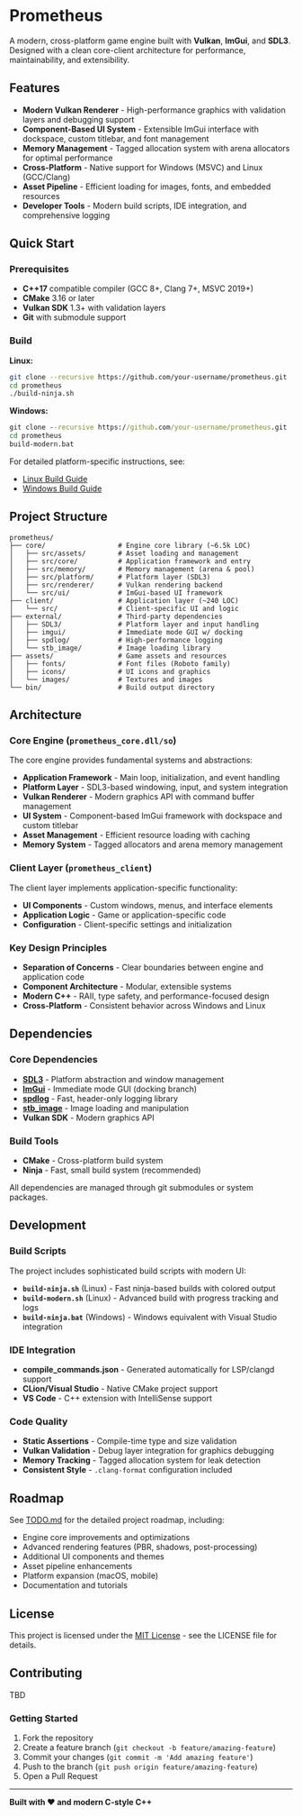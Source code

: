 # Prometheus

A modern, cross-platform game engine built with **Vulkan**, **ImGui**, and **SDL3**. Designed with a clean core-client architecture for performance, maintainability, and extensibility.

## Features

- **Modern Vulkan Renderer** - High-performance graphics with validation layers and debugging support
- **Component-Based UI System** - Extensible ImGui interface with dockspace, custom titlebar, and font management
- **Memory Management** - Tagged allocation system with arena allocators for optimal performance
- **Cross-Platform** - Native support for Windows (MSVC) and Linux (GCC/Clang)
- **Asset Pipeline** - Efficient loading for images, fonts, and embedded resources
- **Developer Tools** - Modern build scripts, IDE integration, and comprehensive logging

## Quick Start

### Prerequisites

- **C++17** compatible compiler (GCC 8+, Clang 7+, MSVC 2019+)
- **CMake** 3.16 or later
- **Vulkan SDK** 1.3+ with validation layers
- **Git** with submodule support

### Build

**Linux:**
```bash
git clone --recursive https://github.com/your-username/prometheus.git
cd prometheus
./build-ninja.sh
```

**Windows:**
```cmd
git clone --recursive https://github.com/your-username/prometheus.git
cd prometheus
build-modern.bat
```

For detailed platform-specific instructions, see:
- [Linux Build Guide](build_linux.md)
- [Windows Build Guide](build_windows.md)

## Project Structure

```
prometheus/
├── core/                  # Engine core library (~6.5k LOC)
│   ├── src/assets/        # Asset loading and management
│   ├── src/core/          # Application framework and entry
│   ├── src/memory/        # Memory management (arena & pool)
│   ├── src/platform/      # Platform layer (SDL3)
│   ├── src/renderer/      # Vulkan rendering backend
│   └── src/ui/            # ImGui-based UI framework
├── client/                # Application layer (~240 LOC)
│   └── src/               # Client-specific UI and logic
├── external/              # Third-party dependencies
│   ├── SDL3/              # Platform layer and input handling
│   ├── imgui/             # Immediate mode GUI w/ docking
│   ├── spdlog/            # High-performance logging
│   └── stb_image/         # Image loading library
├── assets/                # Game assets and resources
│   ├── fonts/             # Font files (Roboto family)
│   ├── icons/             # UI icons and graphics
│   └── images/            # Textures and images
└── bin/                   # Build output directory
```

## Architecture

### Core Engine (`prometheus_core.dll/so`)

The core engine provides fundamental systems and abstractions:

- **Application Framework** - Main loop, initialization, and event handling
- **Platform Layer** - SDL3-based windowing, input, and system integration
- **Vulkan Renderer** - Modern graphics API with command buffer management
- **UI System** - Component-based ImGui framework with dockspace and custom titlebar
- **Asset Management** - Efficient resource loading with caching
- **Memory System** - Tagged allocators and arena memory management

### Client Layer (`prometheus_client`)

The client layer implements application-specific functionality:

- **UI Components** - Custom windows, menus, and interface elements
- **Application Logic** - Game or application-specific code
- **Configuration** - Client-specific settings and initialization

### Key Design Principles

- **Separation of Concerns** - Clear boundaries between engine and application code
- **Component Architecture** - Modular, extensible systems
- **Modern C++** - RAII, type safety, and performance-focused design
- **Cross-Platform** - Consistent behavior across Windows and Linux

## Dependencies

### Core Dependencies
- **[SDL3](https://github.com/libsdl-org/SDL)** - Platform abstraction and window management
- **[ImGui](https://github.com/ocornut/imgui)** - Immediate mode GUI (docking branch)
- **[spdlog](https://github.com/gabime/spdlog)** - Fast, header-only logging library
- **[stb_image](https://github.com/nothings/stb)** - Image loading and manipulation
- **Vulkan SDK** - Modern graphics API

### Build Tools
- **CMake** - Cross-platform build system
- **Ninja** - Fast, small build system (recommended)

All dependencies are managed through git submodules or system packages.

## Development

### Build Scripts

The project includes sophisticated build scripts with modern UI:

- **`build-ninja.sh`** (Linux) - Fast ninja-based builds with colored output
- **`build-modern.sh`** (Linux) - Advanced build with progress tracking and logs
- **`build-ninja.bat`** (Windows) - Windows equivalent with Visual Studio integration

### IDE Integration

- **compile_commands.json** - Generated automatically for LSP/clangd support
- **CLion/Visual Studio** - Native CMake project support
- **VS Code** - C++ extension with IntelliSense support

### Code Quality

- **Static Assertions** - Compile-time type and size validation
- **Vulkan Validation** - Debug layer integration for graphics debugging
- **Memory Tracking** - Tagged allocation system for leak detection
- **Consistent Style** - `.clang-format` configuration included

## Roadmap

See [TODO.md](TODO.md) for the detailed project roadmap, including:

- Engine core improvements and optimizations
- Advanced rendering features (PBR, shadows, post-processing)
- Additional UI components and themes
- Asset pipeline enhancements
- Platform expansion (macOS, mobile)
- Documentation and tutorials

## License

This project is licensed under the [MIT License](LICENSE) - see the LICENSE file for details.

## Contributing

TBD

### Getting Started
1. Fork the repository
2. Create a feature branch (`git checkout -b feature/amazing-feature`)
3. Commit your changes (`git commit -m 'Add amazing feature'`)
4. Push to the branch (`git push origin feature/amazing-feature`)
5. Open a Pull Request

---

**Built with ❤️ and modern C-style C++**
